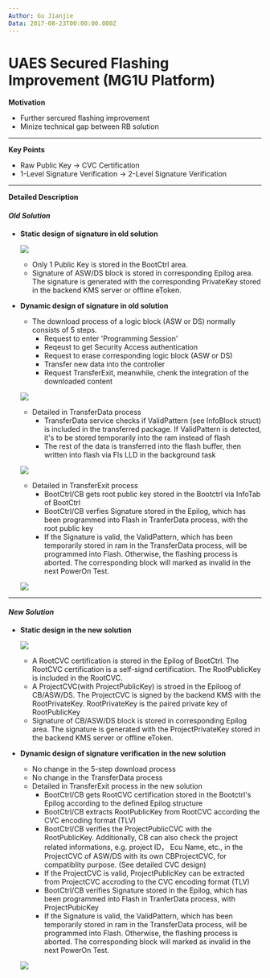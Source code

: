 ```yaml
---
Author: Gu Jianjie
Data: 2017-08-23T00:00:00.000Z
---
```


# UAES Secured Flashing Improvement \(MG1U Platform\)

**Motivation**

* Further sercured flashing improvement 
* Minize technical gap between RB solution

---

**Key Points**

* Raw Public Key -&gt; CVC Certification
* 1-Level Signature Verification -&gt; 2-Level Signature Verification

---

**Detailed Description**

#### _Old Solution_

* **Static design of signature in old solution**

  ![](/assets/old_static.png)

  * Only 1 Public Key is stored in the BootCtrl area.
  * Signature of ASW/DS block is stored in corresponding Epilog area. The signature is generated with the corresponding PrivateKey stored in the backend KMS server or offline eToken.


* **Dynamic design of signature in old solution**

  * The download process of a logic block (ASW or DS) normally consists of 5 steps. 
    * Request to enter 'Programming Session'
    * Reqeust to get Security Access authentication
    * Request to erase corresponding logic block (ASW or DS)
    * Transfer new data into the controller
    * Request TransferExit, meanwhile, chenk the integration of the downloaded content

  ![](/assets/basic_download_process.png)

  * Detailed in TransferData process
      * TransferData service checks if ValidPattern (see InfoBlock struct) is included in the transferred package. If ValidPattern is detected, it's to be stored temporarily into the ram instead of flash
      * The rest of the data is transferred into the flash buffer, then written into flash via Fls LLD in the background task    
 
  ![](/assets/dynamic_transferdata_process.png)

  * Detailed in TransferExit process
    * BootCtrl/CB gets root public key stored in the Bootctrl via InfoTab of BootCtrl
    * BootCtrl/CB verfies Signature stored in the Epilog, which has been programmed into Flash in TranferData process, with the root public key
    * If the Signature is valid, the ValidPattern, which has been temporarily stored in ram in the TransferData process, will be programmed into Flash. Otherwise, the flashing process is aborted. The corresponding block will marked as invalid in the next PowerOn Test.
    
  ![](/assets/dynamic_transferExit_process.png)
---

#### _New Solution_

* **Static design in the new solution**

  ![](/assets/new_static.png)
  
  * A RootCVC certification is stored in the Epilog of BootCtrl. The RootCVC certification is a self-signd certification. The RootPublicKey is included in the RootCVC.
  * A ProjectCVC(with ProjectPublicKey) is stroed in the Epiloog of CB/ASW/DS. The ProjectCVC is signed by the backend KMS with the RootPrivateKey. RootPrivateKey is the paired private key of RootPublicKey
  * Signature of CB/ASW/DS block is stored in corresponding Epilog area. The signature is generated with the ProjectPrivateKey stored in the backend KMS server or offline eToken.
  

* **Dynamic design of signature verification in the new solution**

  * No change in the 5-step download process
  * No change in the TransferData process
  * Detailed in TransferExit process in the new solution
    * BootCtrl/CB gets RootCVC certification stored in the Bootctrl's Epilog according to the defined Epilog structure
    * BootCtrl/CB extracts RootPublicKey from RootCVC according the CVC encoding format (TLV)
    * BootCtrl/CB verifies the ProjectPublicCVC with the RootPublicKey. Additionally, CB can also check the project related informations, e.g. project ID， Ecu Name, etc., in the ProjectCVC of ASW/DS with its own CBProjectCVC, for compatiblity purpose. (See detailed CVC design)
    * If the ProjectCVC is valid, ProjectPublicKey can be extracted from  ProjectCVC  accroding to the CVC encoding format (TLV)
    * BootCtrl/CB verifies Signature stored in the Epilog, which has been programmed into Flash in TranferData process, with ProjectPubicKey
    * If the Signature is valid, the ValidPattern, which has been temporarily stored in ram in the TransferData process, will be programmed into Flash. Otherwise, the flashing process is aborted. The corresponding block will marked as invalid in the next PowerOn Test.

  ![](/assets/dynamic_transferExit_process_new.png)
